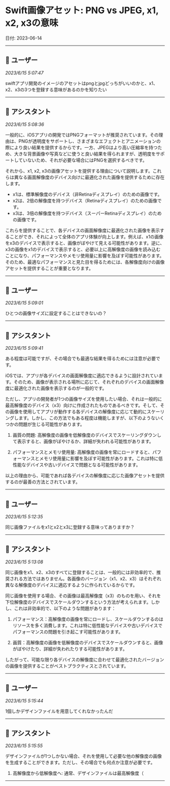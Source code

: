 # Swift画像アセット: PNG vs JPEG, x1, x2, x3の意味

日付: 2023-06-14

---

## 👤 ユーザー
*2023/6/15 5:07:47*

swiftアプリ開発のイメージのアセットはpngとjpgどっちがいいのかと、x1、x2、x3の3つを登録する意味があるのかを知りたい

---

## 🤖 アシスタント
*2023/6/15 5:08:36*

一般的に、iOSアプリの開発ではPNGフォーマットが推奨されています。その理由は、PNGが透明度をサポートし、さまざまなエフェクトとアニメーションの際により良い結果を提供するからです。一方、JPEGはより高い圧縮率を持つため、大きな背景画像や写真などに使うと良い結果を得られますが、透明度をサポートしていないため、それが必要な場合にはPNGを選択するべきです。

それから、x1, x2, x3の画像アセットを提供する理由について説明します。これらは異なる画面解像度のデバイス向けに最適化された画像を提供するために存在します。

- x1は、標準解像度のデバイス（非Retinaディスプレイ）のための画像です。
- x2は、2倍の解像度を持つデバイス（Retinaディスプレイ）のための画像です。
- x3は、3倍の解像度を持つデバイス（スーパーRetinaディスプレイ）のための画像です。

これらを提供することで、各デバイスの画面解像度に最適化された画像を表示することができ、それによって全体のアプリ体験が向上します。例えば、x1の画像をx3のデバイスで表示すると、画像がぼやけて見える可能性があります。逆に、x3の画像をx1のデバイスで表示すると、必要以上に高解像度の画像を読み込むことになり、パフォーマンスやメモリ使用量に影響を及ぼす可能性があります。そのため、最適なパフォーマンスと見た目を得るためには、各解像度向けの画像アセットを提供することが重要となります。

---

## 👤 ユーザー
*2023/6/15 5:09:01*

ひとつの画像サイズに設定することはできないの？

---

## 🤖 アシスタント
*2023/6/15 5:09:41*

ある程度は可能ですが、その場合でも最適な結果を得るためには注意が必要です。

iOSでは、アプリが各デバイスの画面解像度に適応できるように設計されています。そのため、画像が表示される場所に応じて、それぞれのデバイスの画面解像度に最適化された画像を表示するのが一般的です。

ただし、アプリの開発者が1つの画像サイズを使用したい場合、それは一般的に最高解像度のデバイス（x3）向けに作成されたものであるべきです。そして、その画像を使用してアプリが動作する各デバイスの解像度に応じて動的にスケーリングします。しかし、この方法でもある程度は機能しますが、以下のようないくつかの問題が生じる可能性があります。

1. 画質の問題: 高解像度の画像を低解像度のデバイスでスケーリングダウンして表示すると、画像がぼやけるか、詳細が失われる可能性があります。

2. パフォーマンスとメモリ使用量: 高解像度の画像を常にロードすると、パフォーマンスとメモリ使用量に影響を及ぼす可能性があります。これは特に低性能なデバイスや古いデバイスで問題となる可能性があります。

以上の理由から、可能であれば各デバイスの解像度に応じた画像アセットを提供するのが最善の方法とされています。

---

## 👤 ユーザー
*2023/6/15 5:12:35*

同じ画像ファイルをx1とx2とx3に登録する意味ってありますか？

---

## 🤖 アシスタント
*2023/6/15 5:13:08*

同じ画像をx1、x2、x3のすべてに登録することは、一般的には非効率的で、推奨される方法ではありません。各画像のバージョン（x1、x2、x3）はそれぞれ異なる解像度のデバイスに適応するように作られているからです。

同じ画像を使用する場合、その画像は最高解像度（x3）のものを用い、それを下位解像度のデバイスでスケールダウンするという方法が考えられます。しかし、これは非効率的で、以下のような問題があります：

1. パフォーマンス：高解像度の画像を常にロードし、スケールダウンするのはリソースを多く消費します。これは特に低性能なデバイスや古いデバイスでパフォーマンスの問題を引き起こす可能性があります。

2. 画質：高解像度の画像を低解像度のデバイスでスケールダウンすると、画像がぼやけたり、詳細が失われたりする可能性があります。

したがって、可能な限り各デバイスの解像度に合わせて最適化されたバージョンの画像を提供することがベストプラクティスとされています。

---

## 👤 ユーザー
*2023/6/15 5:15:44*

1個しかデザインファイルを用意してくれなかったんだ

---

## 🤖 アシスタント
*2023/6/15 5:15:55*

デザインファイルが1つしかない場合、それを使用して必要な他の解像度の画像を生成することができます。ただし、その場合でも何点か注意が必要です。

1. 高解像度から低解像度へ: 通常、デザインファイルは最高解像度（

---
